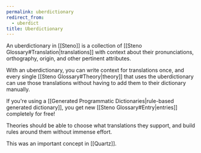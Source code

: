 ```yaml
---
permalink: uberdictionary
redirect_from:
  - uberdict
title: Uberdictionary
---
```

An uberdictionary in [[Steno]] is a collection of [[Steno Glossary#Translation|translations]] with context about their pronunciations, orthography, origin, and other pertinent attributes.

With an uberdictionary, you can write context for translations once, and every single [[Steno Glossary#Theory|theory]] that uses the uberdictionary can use those translations without having to add them to their dictionary manually.

If you're using a [[Generated Programmatic Dictionaries|rule-based generated dictionary]], you get new [[Steno Glossary#Entry|entries]] completely for free!

Theories should be able to choose what translations they support, and build rules around them without immense effort.

This was an important concept in [[Quartz]].

